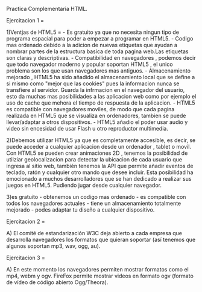 Practica Complementaria HTML.


Ejercitacion 1 =

1)Ventjas de HTML5 =
    - Es gratuito ya que no necesita ningun tipo de programa espacial para poder a empezar a programar en HTML5.
    - Codigo mas ordenado debido a la adicion de nuevas etiquetas que ayudan a nombrar partes de la estructura basica de toda pagina web.Las etiquetas son claras y descriptivas.
    - Compatibilidad en navegadores , podemos decir que todo navegador moderno y popular soportan HTML5 , el unico problema son los que usan navegadores mas antiguos.
    - Almacenamiento mejorado , HTML5  ha sido añadido el almacenamiento local que se define a si mismo como "mejor que las cookies" pues la informacion nunca se transfiere al servidor.
    Guarda la infrmacion en el navegador del usuario, esto da muchas mas posibilidades a las aplicacion web como por ejemplo el uso de cache que mehora el tiempo de respuesta de la aplicacion.
    - HTML5 es compatible con navegadores moviles, de modo que cada pagina realizada en HTML5 que se visualiza en ordenadores, tambien se puede llevar/adaptar a otros dispositivos.
    - HTML5 añadio el poder usar audio y video sin encesidad de usar Flash u otro reproductor multimedia.

2)Debemos utilizar HTML5 ya que es completamente accesible, es decir, se puede acceder a cualquier aplicacion desde un ordenador , tablet o movil. Con HTML5 se pueden crear animaciones 2D , tenemos la posibilidad de utilziar geolocalizacion para detectar la ubicacion de cada usuario que ingresa al sitio web, también tenemos la API que permite añadir eventos de teclado, ratón y cualquier otro 
mando que desee incluir. Esta posibilidad ha emocionado a muchos 
desarrolladores que se han dedicado a realizar sus juegos en HTML5. 
Pudiendo jugar desde cualquier navegador.

3)es gratuito - obtenemos un codigo mas ordenado - es compatible con todos los navegadores actuales - tiene un almacenamiento totalmente mejorado - podes adaptar tu diseño a cualquier dispositivo.


Ejercitacion 2 = 

A) El comité de estandarización W3C deja abierto a cada empresa que desarrolla 
navegadores los formatos que quieran soportar (así tenemos que algunos soportan mp3, wav, ogg, au).


Ejercitacion 3 =

A) En  este momento los navegadores permiten mostrar formatos como el mp4, webm y ogv.
FireFox permite mostrar videos en formato ogv (formato de vídeo de código abierto Ogg/Theora).
